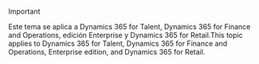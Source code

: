 > [!IMPORTANT]
> <span data-ttu-id="eaf1d-101">Este tema se aplica a Dynamics 365 for Talent, Dynamics 365 for Finance and Operations, edición Enterprise y Dynamics 365 for Retail.</span><span class="sxs-lookup"><span data-stu-id="eaf1d-101">This topic applies to Dynamics 365 for Talent, Dynamics 365 for Finance and Operations, Enterprise edition, and Dynamics 365 for Retail.</span></span> 
